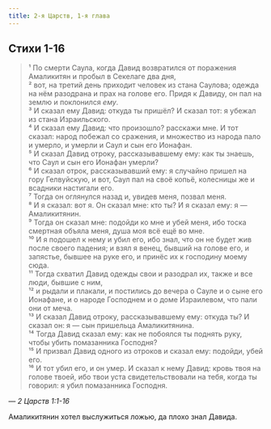 ```yaml
---
title: 2-я Царств, 1-я глава
---
```


## Стихи 1-16

> ¹ По смерти Саула, когда Давид возвратился от поражения Амаликитян и пробыл в Секелаге два дня,  
> ² вот, на третий день приходит человек из стана Саулова; одежда на нём разодрана и прах на голове его.
> Придя к Давиду, он пал на землю и поклонился *ему*.  
> ³ И сказал ему Давид: откуда ты пришёл? И сказал тот: я убежал из стана Израильского.  
> ⁴ И сказал ему Давид: что произошло? расскажи мне. И тот сказал: народ побежал со сражения, и множество из народа пало и умерло,
> и умерли и Саул и сын его Ионафан.  
> ⁵ И сказал Давид отроку, рассказывавшему ему: как ты знаешь, что Саул и сын его Ионафан умерли?  
> ⁶ И сказал отрок, рассказывавший ему: я случайно пришел на гору Гелвуйскую, и вот, Саул пал на своё копьё, колесницы же
> и всадники настигали его.  
> ⁷ Тогда он оглянулся назад и, увидев меня, позвал меня.  
> ⁸ И я сказал: вот я. Он сказал мне: кто ты? И я сказал ему: я — Амаликитянин.  
> ⁹ Тогда он сказал мне: подойди ко мне и убей меня, ибо тоска смертная объяла меня, душа моя всё ещё во мне.  
> ¹⁰ И я подошел к нему и убил его, ибо знал, что он не будет жив после своего падения; и взял я венец, бывший на голове его,
> и запястье, бывшее на руке его, и принёс их к господину моему сюда.  
> ¹¹ Тогда схватил Давид одежды свои и разодрал их, также и все люди, бывшие с ним,  
> ¹² и рыдали и плакали, и постились до вечера о Сауле и о сыне его Ионафане, и о народе Господнем и о доме Израилевом,
> что пали они от меча.  
> ¹³ И сказал Давид отроку, рассказывавшему ему: откуда ты? И сказал он: я — сын пришельца Амаликитянина.  
> ¹⁴ Тогда Давид сказал ему: как не побоялся ты поднять руку, чтобы убить помазанника Господня?  
> ¹⁵ И призвал Давид одного из отроков и сказал ему: подойди, убей его.  
> ¹⁶ И тот убил его, и он умер. И сказал к нему Давид: кровь твоя на голове твоей, ибо твои уста свидетельствовали на тебя,
> когда ты говорил: я убил помазанника Господня.

— <cite>2&nbsp;Царств&nbsp;1:1-16</cite>

Амаликитянин хотел выслужиться ложью, да плохо знал Давида.
